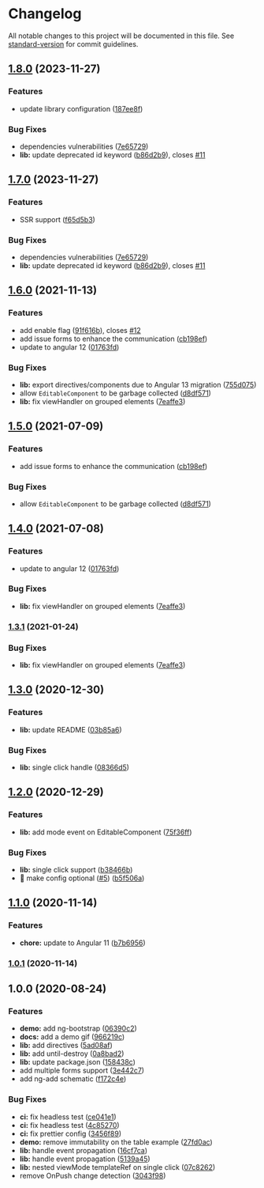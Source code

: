 # Changelog

All notable changes to this project will be documented in this file. See [standard-version](https://github.com/conventional-changelog/standard-version) for commit guidelines.

## [1.8.0](https://github.com/ngneat/edit-in-place/compare/v1.6.0...v1.8.0) (2023-11-27)


### Features

* update library configuration ([187ee8f](https://github.com/ngneat/edit-in-place/commit/187ee8f85be86e49dac998e369cdfaa19ffa13ef))


### Bug Fixes

* dependencies vulnerabilities ([7e65729](https://github.com/ngneat/edit-in-place/commit/7e657297cbdbd534ac8e68c43ab252bebaae8eda))
* **lib:** update deprecated id keyword ([b86d2b9](https://github.com/ngneat/edit-in-place/commit/b86d2b9d7c902744464e99a6748e128a8479b3d7)), closes [#11](https://github.com/ngneat/edit-in-place/issues/11)

## [1.7.0](https://github.com/ngneat/edit-in-place/compare/v1.6.0...v1.7.0) (2023-11-27)


### Features

* SSR support ([f65d5b3](https://github.com/ngneat/edit-in-place/commit/f65d5b335f1fb5b810b216a2ef8c372164318b4d))


### Bug Fixes

* dependencies vulnerabilities ([7e65729](https://github.com/ngneat/edit-in-place/commit/7e657297cbdbd534ac8e68c43ab252bebaae8eda))
* **lib:** update deprecated id keyword ([b86d2b9](https://github.com/ngneat/edit-in-place/commit/b86d2b9d7c902744464e99a6748e128a8479b3d7)), closes [#11](https://github.com/ngneat/edit-in-place/issues/11)

## [1.6.0](https://github.com/ngneat/edit-in-place/compare/v1.3.0...v1.6.0) (2021-11-13)


### Features

* add enable flag ([91f616b](https://github.com/ngneat/edit-in-place/commit/91f616b83af28a2cfb3734635b23ae31bc48cfba)), closes [#12](https://github.com/ngneat/edit-in-place/issues/12)
* add issue forms to enhance the communication ([cb198ef](https://github.com/ngneat/edit-in-place/commit/cb198ef94054254fe2bb6ad2ec8461476640f5eb))
* update to angular 12 ([01763fd](https://github.com/ngneat/edit-in-place/commit/01763fd6f4c62cb06725eced0fccc2d40406b0ed))


### Bug Fixes

* **lib:** export directives/components due to Angular 13 migration ([755d075](https://github.com/ngneat/edit-in-place/commit/755d07537cd6934504cd15405e27f115899ac590))
* allow `EditableComponent` to be garbage collected ([d8df571](https://github.com/ngneat/edit-in-place/commit/d8df571c6f66bf927366fd9ca8eed27efce4de8b))
* **lib:** fix viewHandler on grouped elements ([7eaffe3](https://github.com/ngneat/edit-in-place/commit/7eaffe3e0db13878d7236ae9ab07a48c1c4610e7))

## [1.5.0](https://github.com/ngneat/edit-in-place/compare/v1.4.0...v1.5.0) (2021-07-09)


### Features

* add issue forms to enhance the communication ([cb198ef](https://github.com/ngneat/edit-in-place/commit/cb198ef94054254fe2bb6ad2ec8461476640f5eb))


### Bug Fixes

* allow `EditableComponent` to be garbage collected ([d8df571](https://github.com/ngneat/edit-in-place/commit/d8df571c6f66bf927366fd9ca8eed27efce4de8b))

## [1.4.0](https://github.com/ngneat/edit-in-place/compare/v1.3.0...v1.4.0) (2021-07-08)


### Features

* update to angular 12 ([01763fd](https://github.com/ngneat/edit-in-place/commit/01763fd6f4c62cb06725eced0fccc2d40406b0ed))


### Bug Fixes

* **lib:** fix viewHandler on grouped elements ([7eaffe3](https://github.com/ngneat/edit-in-place/commit/7eaffe3e0db13878d7236ae9ab07a48c1c4610e7))

### [1.3.1](https://github.com/ngneat/edit-in-place/compare/v1.3.0...v1.3.1) (2021-01-24)


### Bug Fixes

* **lib:** fix viewHandler on grouped elements ([7eaffe3](https://github.com/ngneat/edit-in-place/commit/7eaffe3e0db13878d7236ae9ab07a48c1c4610e7))

## [1.3.0](https://github.com/ngneat/edit-in-place/compare/v1.2.0...v1.3.0) (2020-12-30)


### Features

* **lib:** update README ([03b85a6](https://github.com/ngneat/edit-in-place/commit/03b85a60265cf4130c4babc4d6174f8902a32ce1))


### Bug Fixes

* **lib:** single click handle ([08366d5](https://github.com/ngneat/edit-in-place/commit/08366d56f688fd65490993f1230f5f1b97d7cdbe))

## [1.2.0](https://github.com/ngneat/edit-in-place/compare/v1.1.0...v1.2.0) (2020-12-29)


### Features

* **lib:** add mode event on EditableComponent ([75f36ff](https://github.com/ngneat/edit-in-place/commit/75f36fffe4b12b34b439440d26cb58c475112f02))


### Bug Fixes

* **lib:** single click support ([b38466b](https://github.com/ngneat/edit-in-place/commit/b38466b3f6a1861c097718847106303c063c63d2))
* 🐛 make config optional ([#5](https://github.com/ngneat/edit-in-place/issues/5)) ([b5f506a](https://github.com/ngneat/edit-in-place/commit/b5f506a9d801765e0dedd5040ec9e61cc073dc12))

## [1.1.0](https://github.com/ngneat/edit-in-place/compare/v1.0.1...v1.1.0) (2020-11-14)


### Features

* **chore:** update to Angular 11 ([b7b6956](https://github.com/ngneat/edit-in-place/commit/b7b6956643e9898e67aba6557ef4e4603a65881c))

### [1.0.1](https://github.com/ngneat/edit-in-place/compare/v1.0.0...v1.0.1) (2020-11-14)

## 1.0.0 (2020-08-24)


### Features

* **demo:** add ng-bootstrap ([06390c2](https://github.com/ngneat/edit-in-place/commit/06390c2cf4ed50c507e48373cc3efbe39e8f4188))
* **docs:** add a demo gif ([966219c](https://github.com/ngneat/edit-in-place/commit/966219c765c707c1b77f3ee89de9ed26e5344a44))
* **lib:** add directives ([5ad08af](https://github.com/ngneat/edit-in-place/commit/5ad08af15f1146d25167151ded5ac90330d00b49))
* **lib:** add until-destroy ([0a8bad2](https://github.com/ngneat/edit-in-place/commit/0a8bad2cd383ad5d3be21818d05876238097843f))
* **lib:** update package.json ([158438c](https://github.com/ngneat/edit-in-place/commit/158438c4b0236a587e3d1dbe6cedcc96e8fd70f2))
* add multiple forms support ([3e442c7](https://github.com/ngneat/edit-in-place/commit/3e442c7f8a18068ab5dace600063b339c3b96346))
* add ng-add schematic ([f172c4e](https://github.com/ngneat/edit-in-place/commit/f172c4e49bf2f9d91bfe658aa4da49b37194a419))


### Bug Fixes

* **ci:** fix headless test ([ce041e1](https://github.com/ngneat/edit-in-place/commit/ce041e163c76b3db7b4bc116b91fcc59eac42df4))
* **ci:** fix headless test ([4c85270](https://github.com/ngneat/edit-in-place/commit/4c85270f300a8c39182fa8b059131d6863542a21))
* **ci:** fix prettier config ([3456f89](https://github.com/ngneat/edit-in-place/commit/3456f897656b6d49df73d5418a7e4a81a4f47fb9))
* **demo:** remove immutability on the table example ([27fd0ac](https://github.com/ngneat/edit-in-place/commit/27fd0ac054cfb47d51f56e3be4468163e2ef1b3a))
* **lib:** handle event propagation ([16cf7ca](https://github.com/ngneat/edit-in-place/commit/16cf7ca3ea1ca341e839b2ec0edc4c7be0b598eb))
* **lib:** handle event propagation ([5139a45](https://github.com/ngneat/edit-in-place/commit/5139a45cb5203b77b8035a967ce6d7ca66e84074))
* **lib:** nested viewMode templateRef on single click ([07c8262](https://github.com/ngneat/edit-in-place/commit/07c8262bb3d7a262b04c33f02d56921dcdc88c9a))
* remove OnPush change detection ([3043f98](https://github.com/ngneat/edit-in-place/commit/3043f987937f47ca0582f5275373f668012698ca))
